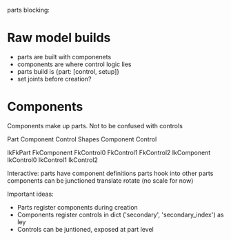 parts blocking:

# Raw model builds
* parts are built with componenets
* components are where control logic lies
* parts build is {part: [control, setup]}
* set joints before creation?

# Components
Components make up parts. Not to be confused with controls

Part
    Component
        Control
            Shapes
    Component
        Control

IkFkPart
    FkComponent
        FkControl0
        FkControl1
        FkControl2
    IkComponent
        IkControl0
        IkControl1
        IkControl2

Interactive:
    parts have component definitions
    parts hook into other parts
        components can be junctioned
            translate
            rotate
            (no scale for now)

Important ideas:
* Parts register components during creation
* Components register controls in dict ('secondary', 'secondary_index') as ley
* Controls can be juntioned, exposed at part level
